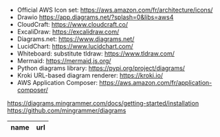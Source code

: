 - Official AWS Icon set: https://aws.amazon.com/fr/architecture/icons/
- Drawio https://app.diagrams.net/?splash=0&libs=aws4
- CloudCraft: https://www.cloudcraft.co/
- ExcaliDraw: https://excalidraw.com/
- Diagrams.net: https://www.diagrams.net/
- LucidChart: https://www.lucidchart.com/
- Whiteboard: substitute tldraw: https://www.tldraw.com/
- Mermaid: https://mermaid.js.org/ 
- Python diagrams library: https://pypi.org/project/diagrams/
- Kroki URL-based diagram renderer: https://kroki.io/
- AWS Application Composer: https://aws.amazon.com/fr/application-composer/

https://diagrams.mingrammer.com/docs/getting-started/installation
https://github.com/mingrammer/diagrams

|name|url|
|---|---|
